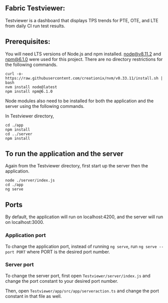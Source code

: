 ## Fabric Testviewer:

Testviewer is a dashboard that displays TPS trends for PTE, OTE, and LTE from daily CI run test results.

## Prerequisites:
You will need LTS versions of Node.js and npm installed. node@v8.11.2 and npm@6.1.0 were used for this project. There are no directory restrictions for the following commands. 

```
curl -o- https://raw.githubusercontent.com/creationix/nvm/v0.33.11/install.sh | bash
nvm install node@latest
npm install npm@6.1.0
```

Node modules also need to be installed for both the application and the server using the following commands.

In Testviewer directory,

```
cd ./app
npm install
cd ../server
npm install
```

## To run the application and the server

Again from the Testviewer directory, first start up the server then the application. 

```
node ./server/index.js
cd ./app
ng serve
```


## Ports

By default, the application will run on localhost:4200, and the server will run on localhost:3000.

### Application port
To change the application port, instead of running `ng serve`, run `ng serve --port PORT` where PORT is the desired port number.

### Server port
To change the server port, first open `Testviewer/server/index.js` and change the port constant to your desired port number.

Then, open `Testviewer/app/src/app/serveraction.ts` and change the port constant in that file as well.

